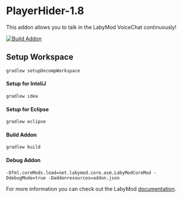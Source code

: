 # PlayerHider-1.8

This addon allows you to talk in the LabyMod VoiceChat continuously!

[![Build Addon](https://github.com/l3nnartt/Permavoice-1.8/actions/workflows/release.yml/badge.svg)](https://github.com/l3nnartt/Permavoice-1.8/actions/workflows/release.yml)

## Setup Workspace

```
gradlew setupDecompWorkspace 
```

#### Setup for InteliJ

```
gradlew idea
```

#### Setup for Eclipse

```
gradlew eclipse
```

#### Build Addon

```
gradlew build 
```

#### Debug Addon

```
-Dfml.coreMods.load=net.labymod.core.asm.LabyModCoreMod -DdebugMode=true -Daddonresources=addon.json
```

For more information you can check out the
LabyMod [documentation](https://docs.labymod.net/pages/create-addons/introduction/).